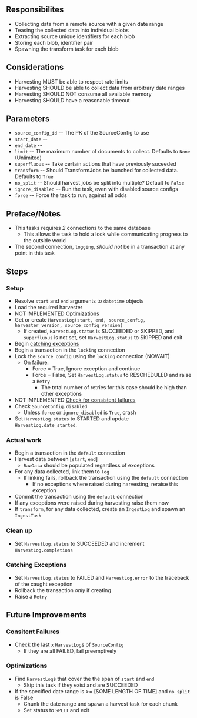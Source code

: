 

## Responsibilites
* Collecting data from a remote source with a given date range
* Teasing the collected data into individual blobs
* Extracting source unique identifiers for each blob
* Storing each blob, identifier pair
* Spawning the transform task for each blob


## Considerations
* Harvesting MUST be able to respect rate limits
* Harvesting SHOULD be able to collect data from arbitrary date ranges
* Harvesting SHOULD NOT consume all available memory
* Harvesting SHOULD have a reasonable timeout


## Parameters
* `source_config_id` -- The PK of the SourceConfig to use
* `start_date` --
* `end_date` -- 
* `limit` -- The maximum number of documents to collect. Defaults to `None` (Unlimited)
* `superfluous` -- Take certain actions that have previously suceeded
* `transform` -- Should TransformJobs be launched for collected data. Defaults to `True`
* `no_split` -- Should harvest jobs be split into multiple? Default to `False`
* `ignore_disabled` -- Run the task, even with disabled source configs
* `force` -- Force the task to run, against all odds


## Preface/Notes
* This tasks requires *2* connections to the same database
  * This allows the task to hold a lock while communicating progress to the outside world
* The second connection, `logging`, *should not* be in a transaction at any point in this task


## Steps

### Setup
* Resolve `start` and `end` arguments to `datetime` objects
* Load the required harvester
* NOT IMPLEMENTED [Optimizations](#optimizations)
* Get or create `HarvestLog(start, end, source_config, harvester_version, source_config_version)`
  * If created, `HarvestLog.status` is SUCCEEDED or SKIPPED, and `superfluous` is not set, set `HarvestLog.status` to SKIPPED and exit
* Begin [catching exceptions](#catching-exceptions)
* Begin a transaction in the `locking` connection
* Lock the `source_config` using the `locking` connection (NOWAIT)
  * On failure:
    * Force = True, Ignore exception and continue
    * Force = False, Set `HarvestLog.status` to RESCHEDULED and raise a `Retry`
      * The total number of retries for this case should be high than other exceptions
* NOT IMPLEMENTED [Check for consistent failures](#consistent-failures)
* Check `SourceConfig.disabled`
  * Unless `force` or `ignore_disabled` is `True`, crash
* Set `HarvestLog.status` to STARTED and update `HarvestLog.date_started`.

### Actual work
* Begin a transaction in the `default` connection
* Harvest data between [`start`, `end`]
  * `RawData` should be populated regardless of exceptions
* For any data collected, link them to `log`
  * If linking fails, rollback the transaction using the `default` connection
    * If no exceptions where raised during harvesting, reraise this exception
* Commit the transaction using the `default` connection
* If any exceptions were raised during harvesting raise them now
* If `transform`, for any data collected, create an `IngestLog` and spawn an `IngestTask`

### Clean up
* Set `HarvestLog.status` to SUCCEEDED and increment `HarvestLog.completions`

### Catching Exceptions
* Set `HarvestLog.status` to FAILED and `HarvestLog.error` to the traceback of the caught exception
* Rollback the transaction *only* if creating
* Raise a `Retry`


## Future Improvements

### Consitent Failures
* Check the last `x` `HarvestLog`s of `SourceConfig`
  * If they are all FAILED, fail preemptively

### Optimizations
* Find `HarvestLog`s that cover the the span of `start` and `end`
  * Skip this task if they exist and are SUCCEEDED
* If the specified date range is >= [SOME LENGTH OF TIME] and `no_split` is False
  * Chunk the date range and spawn a harvest task for each chunk
  * Set status to `SPLIT` and exit
